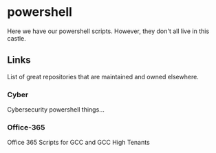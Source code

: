 # powershell

Here we have our powershell scripts. However, they don't all live in this castle.

## Links

List of great repositories that are maintained and owned elsewhere.

### Cyber

Cybersecurity powershell things...

### Office-365

Office 365 Scripts for GCC and GCC High Tenants 
